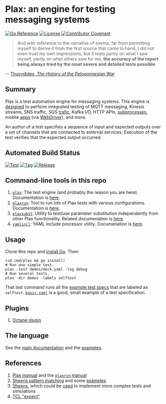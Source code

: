 # Plax: an engine for testing messaging systems

[![Go Reference](https://pkg.go.dev/badge/github.com/hemanjayam/plax.svg)](https://pkg.go.dev/github.com/hemanjayam/plax)
[![License](https://img.shields.io/badge/License-Apache%202.0-blue.svg)](http://www.apache.org/licenses/LICENSE-2.0)
[![Contributor Covenant](https://img.shields.io/badge/Contributor%20Covenant-v1.4%20adopted-ff69b4.svg)](CODE_OF_CONDUCT.md)


> And with reference to the narrative of events, far from permitting
> myself to derive it from the first source that came to hand, I did
> not even trust my own impressions, but it rests partly on what I saw
> myself, partly on what others saw for me, **the accuracy of the
> report being always tried by the most severe and detailed tests
> possible**.

-- [Thucydides, _The History of the Peloponnesian
War_](http://classics.mit.edu/Thucydides/pelopwar.1.first.html)


## Summary

Plax is a test automation engine for messaging systems.  This engine
is [designed](chans) to perform integrated testing of MQTT messaging,
Kinesis streams, SNS traffic, SQS [trafic](demos/sqs.yaml), Kafka I/O,
HTTP APIs, [subprocesses](demos/shell.yaml), mobile
[apps](demos/webdriver.yaml) (via
[WebDriver](https://www.w3.org/TR/webdriver/)), and more.

An author of a test specifies a sequence of input and expected outputs
over a set of channels that are connected to external services.
Execution of the test verifies that the expected output occurred.

## Automated Build Status
[![Test](https://github.com/hemanjayam/plax/actions/workflows/test.yml/badge.svg)](https://github.com/hemanjayam/plax/actions/workflows/test.yml)
[![Tag](https://github.com/hemanjayam/plax/actions/workflows/tag.yml/badge.svg)](https://github.com/hemanjayam/plax/actions/workflows/tag.yml)
[![Release](https://github.com/hemanjayam/plax/actions/workflows/release.yml/badge.svg)](https://github.com/hemanjayam/plax/actions/workflows/release.yml)

## Command-line tools in this repo

1. [`plax`](cmd/plax): The test engine (and probably the reason you
   are here).  Documentation is [here](doc/manual.md).
1. [`plaxrun`](cmd/plaxrun): Tool to run lots of Plax tests with
   various configurations.  Documentation is [here](doc/plaxrun.md).
1. [`plaxsubst`](cmd/plaxsubst): Utility to test/use parameter
   substitution independently from other Plax functionality.  Related
   documenation is [here](subst/README.md).
1. [`yamlincl`](cmd/yamlincl): YAML include processor utility.
   Documenation is [here](doc/manual.md#including-yaml-in-other-yaml).


## Usage

Clone this repo and [install Go](https://golang.org/doc/install).
Then:

```Shell
(cd cmd/plax && go install)
# Run one simple test.
plax -test demos/mock.yaml -log debug
# Run several tests.
plax -dir demos -labels selftest
```

That last command runs all the [example test specs](demos) that are
labeled as `selftest`. [`basic.yaml`](demos/basic.yaml) is a good,
small example of a test specification.

## Plugins
1. [Octane plugin](doc/octane_plugin.md)

## The language

See the [main documentation](doc/manual.md) and the [examples](demos).

## References

1. [Plax manual](doc/manual.md) and the [`plaxrun`
   manual](doc/plaxrun.md)
1. [Sheens pattern
   matching](https://github.com/hemanjayam/sheens#pattern-matching) and
   some
   [examples](https://github.com/hemanjayam/sheens/blob/master/match/match.md)
1. [Sheens](https://github.com/hemanjayam/sheens), which could be
   [used](https://github.com/hemanjayam/sheens/tree/master/sio/siomq) to
   implement more complex tests and simulations
1. [TCL "expect"](https://en.wikipedia.org/wiki/Expect)

